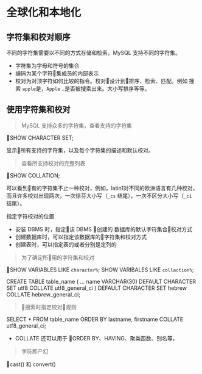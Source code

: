 # 全球化和本地化

## 字符集和校对顺序

不同的字符集需要以不同的方式存储和检索，MySQL 支持不同的字符集。

- 字符集为字母和符号的集合
- 编码为某个字符集成员的内部表示
- 校对为对顶字符如何比较的指令。校对设计到排序、检索、匹配。例如 搜索 `apple`是，`Apple` ..是否被搜索出来。大小写排序等等。

## 使用字符集和校对

> MySQL 支持众多的字符集，查看支持的字符集

SHOW CHARACTER SET;

显示所有支持的字符集，以及每个字符集的描述和默认校对。

> 查看所支持校对的完整列表

SHOW COLLATION;

可以看到有的字符集不止一种校对，例如，latin1对不同的欧洲语言有几种校对，而且许多校对出现两次，一次徐芬大小写（`_cs` 结尾），一次不区分大小写（`_ci` 结尾）。

指定字符校对的位置

- 安装 DBMS 时，指定该 DBMS 创建的 数据库的默认字符集合校对方式
- 创建数据库时，可以指定该数据库的字符集和校对方式
- 创建表时，可以指定表的或者分别是定列的

> 为了确定所用的字符集和校对

SHOW VARIABLES LIKE `character%`;
SHOW VARIBALES LIKE `collaction%`;

CREATE TABLE table_name
(
    ...
    name VARCHAR(30) DEFAULT CHARACTER SET utf8 COLLATE utf8_general_ci
) DEFAULT CHARACTER SET hebrew
  COLLATE hebrew_general_ci;

> 搜索时指定校对规则

SELECT * FROM table_name
ORDER BY lastname, firstname COLLATE utf8_general_ci;

- COLLATE 还可以用于 ORDER BY、HAVING、聚类函数、别名等。

> 字符即产幻

cast() 和 convert()
